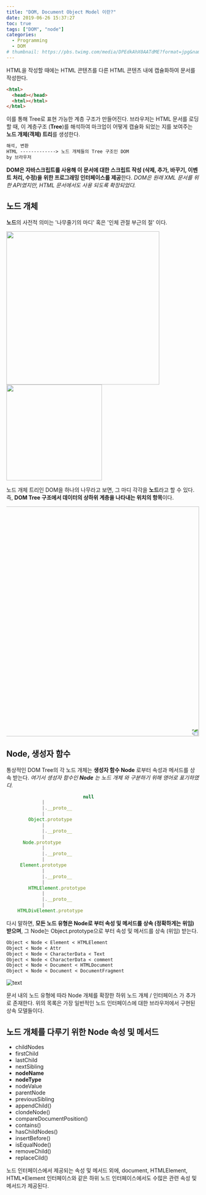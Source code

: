 ```yaml
---
title: "DOM, Document Object Model 이란?"
date: 2019-06-26 15:37:27
toc: true
tags: ["DOM", "node"]
categories:
  - Programming
  - DOM
# thumbnail: https://pbs.twimg.com/media/DPEdkAhX0AATdME?format=jpg&name=medium
---
```


HTML을 작성할 때에는 HTML 콘텐츠를 다른 HTML 콘텐츠 내에 캡슐화하여 문서를 작성한다.

```html
<html>
  <head></head>
  <html></html>
</html>
```

이를 통해 Tree로 표현 가능한 계층 구조가 만들어진다. 브라우저는 HTML 문서를 로딩할 때, 이 계층구조 (**Tree**)를 해석하여 마크업이 어떻게 캡슐화 되었는 지를 보여주는 **노드 개체(객체) 트리**를 생성한다.

<!-- more -->

```markdown
해석, 변환
HTML -------------> 노드 개체들의 Tree 구조인 DOM
by 브라우저
```

**DOM은 자바스크립트를 사용해 이 문서에 대한 스크립트 작성 (삭제, 추가, 바꾸기, 이벤트 처리, 수정)을 위한 프로그래밍 인터페이스를 제공**한다. _DOM은 원래 XML 문서를 위한 API였지만, HTML 문서에서도 사용 되도록 확장되었다._

## 노드 개체

**노드**의 사전적 의미는 '나무줄기의 마디' 혹은 '인체 관절 부근의 절' 이다.

<img src="https://4.bp.blogspot.com/-2iIKTPYvNDg/USPENU4y0TI/AAAAAAAAAJA/NIMV0Y8HExQ/s400/Nodes+and+Internodes.jpg" style="display: inline-block"  width="400"><img src="https://my.clevelandclinic.org/-/scassets/images/org/health/articles/8353-lymphedema.ashx" width="250" style="display:inline-block">

노드 개체 트리인 DOM을 하나의 나무라고 보면, 그 마디 각각을 **노드**라고 할 수 있다. 즉, **DOM Tree 구조에서 데이터의 상하위 계층을 나타내는 위치의 항목**이다.

<img style="display: block; transform: rotate(180deg)" src="http://www.ladybug.uconn.edu/FactSheets/pruning-terminolgy_2_3205640577.png" width="600">

## Node, 생성자 함수

통상적인 DOM Tree의 각 노드 개체는 **생성자 함수 Node** 로부터 속성과 메서드를 상속 받는다. _여기서 생성자 함수인 **Node** 는 노드 개체 와 구분하기 위해 영어로 표기하였다._

```js
					 		null
             |
             |.__proto__
             |
    	Object.prototype
             |
             |.__proto__
             |
      Node.prototype
             |
             |.__proto__
             |
     Element.prototype
             |
             |.__proto__
             |
 		HTMLElement.prototype
             |
             |.__proto__
             |
  	HTMLDivElement.prototype
```

다시 말하면, **모든 노드 유형은 Node로 부터 속성 및 메서드를 상속 (정확하게는 위임) 받으며**, 그 Node는 Object.prototype으로 부터 속성 및 메서드를 상속 (위임) 받는다.

```markdown
Object < Node < Element < HTMLElement
Object < Node < Attr
Object < Node < CharacterData < Text
Object < Node < CharacterData < comment
Object < Node < Document < HTMLDocument
Object < Node < Document < DocumentFragment
```

![text](https://docstore.mik.ua/orelly/webprog/jscript/figs/js4_1702.gif)

문서 내의 노드 유형에 따라 Node 개체를 확장한 하위 노드 개체 / 인터페이스 가 추가로 존재한다. 위의 목록은 가장 일반적인 노드 인터페이스에 대한 브라우저에서 구현된 상속 모델들이다.

## 노드 개체를 다루기 위한 Node 속성 및 메서드

- childNodes
- firstChild
- lastChild
- nextSibling
- **nodeName**
- **nodeType**
- nodeValue
- parentNode
- previousSibling
- appendChild()
- clondeNode()
- compareDocumentPosition()
- contains()
- hasChildNodes()
- insertBefore()
- isEqualNode()
- removeChild()
- replaceCild()

노드 인터페이스에서 제공되는 속성 및 메서드 외에, document, HTMLElement, HTML\*Element 인터페이스와 같은 하위 노드 인터페이스에서도 수많은 관련 속성 및 메서드가 제공된다.
